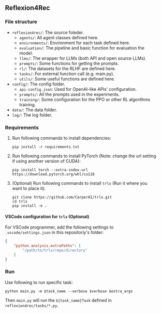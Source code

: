 ## Reflexion4Rec

### File structure

- `reflexion4rec/`: The source foleder.
    - `agents/`: All agent classes defined here.
    - `environments/`: Environment for each task defined here.
    - `evaluation/`: The pipeline and basic function for evaluation the model.
    - `llms/`: The wrapper for LLMs (both API and open source LLMs).
    - `prompts/`: Some functions for getting the prompts.
    - `rl/`: The datasets for the RLHF are defined here.
    - `tasks/`: For external function call (e.g. main.py).
    - `utils/`: Some useful functions are defined here.
- `config/`: The config folder.
    - `api-config.json`: Used for OpenAI-like APIs' configuration.
    - `prompts/`: All the prompts used in the experiments.
    - `training/`: Some configuration for the PPO or other RL algorithms training.
- `data/`: The data folder.
- `log/`: The log folder.

### Requirements

1. Run following commands to install dependencies:
    ```shell
    pip install -r requirements.txt
    ```
2. Run following commands to install PyTorch (Note: change the url setting if using another version of CUDA):
    ```shell
    pip install torch --extra-index-url https://download.pytorch.org/whl/cu118
    ```
3. (Optional) Run following commands to install `trlx` (Run it where you want to place it):
    ```shell
    git clone https://github.com/CarperAI/trlx.git
    cd trlx
    pip install -e .
    ```

#### VSCode configuration for `trlx` (Optional)

For VSCode programmer, add the following settings to `.vscode/settings.json` in this repositoriy's folder:
```json
{
    "python.analysis.extraPaths": [
        "/path/to/trlx/repo/directory"
    ]
}
```

### Run

Use following to run specific task:
```shell
python main.py -m $task_name --verbose $verbose $extra_args
```

Then `main.py` will run the `${task_name}Task` defined in `reflexion4rec/tasks/*.py`.
